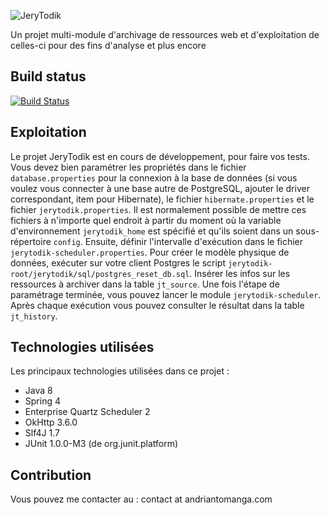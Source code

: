 ![JeryTodik](https://github.com/Andriantomanga/jerytodik/blob/master/jerytodik-logo.png)

Un projet multi-module d'archivage de ressources web et d'exploitation de celles-ci pour des fins d'analyse et plus encore

## Build status

[![Build Status](https://travis-ci.org/Andriantomanga/jerytodik.svg?branch=master)](https://travis-ci.org/Andriantomanga/jerytodik)

## Exploitation

Le projet JeryTodik est en cours de développement, pour faire vos tests. Vous devez bien paramétrer les propriétés dans le fichier ```database.properties``` pour la connexion à la base de données (si vous voulez vous connecter à une base autre de PostgreSQL, ajouter le driver correspondant, item pour Hibernate), le fichier ```hibernate.properties``` et le fichier ```jerytodik.properties```. Il est normalement possible de mettre ces fichiers à n'importe quel endroit à partir du moment où la variable d'environnement ```jerytodik_home``` est spécifié et qu'ils soient dans un sous-répertoire ```config```. Ensuite, définir l'intervalle d'exécution dans le fichier ```jerytodik-scheduler.properties```. Pour créer le modèle physique de données, exécuter sur votre client Postgres le script ```jerytodik-root/jerytodik/sql/postgres_reset_db.sql```. Insérer les infos sur les ressources à archiver dans la table ```jt_source```. Une fois l'étape de paramétrage terminée, vous pouvez lancer le module ```jerytodik-scheduler```. Après chaque exécution vous pouvez consulter le résultat dans la table ```jt_history```.

## Technologies utilisées

Les principaux technologies utilisées dans ce projet :
 
 - Java 8
 - Spring 4
 - Enterprise Quartz Scheduler 2
 - OkHttp 3.6.0
 - Slf4J 1.7
 - JUnit 1.0.0-M3 (de org.junit.platform)

## Contribution

Vous pouvez me contacter au : contact at andriantomanga.com



